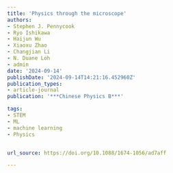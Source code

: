 ```yaml
---
title: 'Physics through the microscope'
authors:
- Stephen J. Pennycook
- Ryo Ishikawa
- Haijun Wu
- Xiaoxu Zhao
- Changjian Li
- N. Duane Loh
- admin
date: '2024-09-14'
publishDate: '2024-09-14T14:21:16.452960Z'
publication_types:
- article-journal
publication: '***Chinese Physics B***'

tags:
- STEM
- ML
- machine learning
- Physics


url_source: https://doi.org/10.1088/1674-1056/ad7aff

---
```

